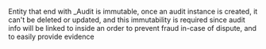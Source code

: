 Entity that end with _Audit is immutable, once an audit instance is created, it can't be deleted or updated, and this immutability is required since audit info will be linked to inside an order to prevent fraud in-case of dispute, and to easily provide evidence